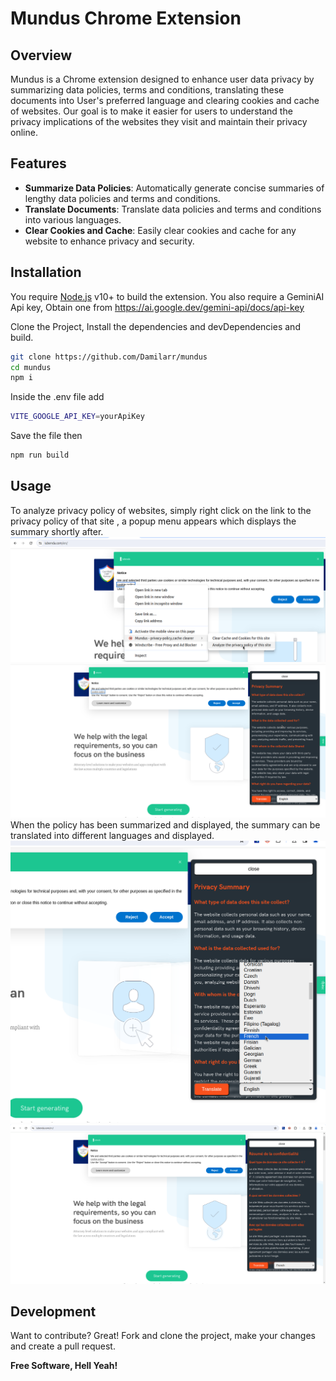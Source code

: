 # Mundus Chrome Extension

## Overview

Mundus is a Chrome extension designed to enhance user data privacy by summarizing data policies, terms and conditions, translating these documents into User's preferred language and clearing cookies and cache of websites. Our goal is to make it easier for users to understand the privacy implications of the websites they visit and maintain their privacy online.

## Features

- **Summarize Data Policies**: Automatically generate concise summaries of lengthy data policies and terms and conditions.
- **Translate Documents**: Translate data policies and terms and conditions into various languages.
- **Clear Cookies and Cache**: Easily clear cookies and cache for any website to enhance privacy and security.

## Installation

You require [Node.js](https://nodejs.org/) v10+ to build the extension.
You also require a GeminiAI Api key, Obtain one from https://ai.google.dev/gemini-api/docs/api-key

Clone the Project, Install the dependencies and devDependencies and build.

```sh
git clone https://github.com/Damilarr/mundus
cd mundus
npm i
```

Inside the .env file add

```sh
VITE_GOOGLE_API_KEY=yourApiKey
```

Save the file then

```sh
npm run build
```

## Usage

To analyze privacy policy of websites, simply right click on the link to the privacy policy of that site , a popup menu appears which displays the summary shortly after.
![Right clicking on the policy link](src/assets/rightClickLink.png)
![Summarized policy](src/assets/summaryPopUp.png)
When the policy has been summarized and displayed, the summary can be translated into different languages and displayed.
![Selecting language to translate to](src/assets/translateToFrench.png)
![Translated summary](src/assets//translatedSummary.png)

## Development

Want to contribute? Great!
Fork and clone the project, make your changes and create a pull request.

**Free Software, Hell Yeah!**
